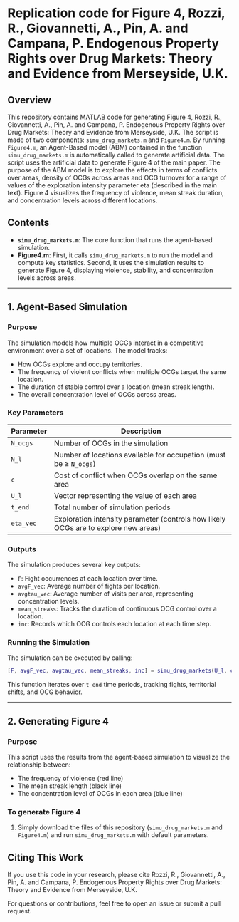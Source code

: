 # Replication code for Figure 4, Rozzi, R., Giovannetti, A., Pin, A. and Campana, P. Endogenous Property Rights over Drug Markets: Theory and Evidence from Merseyside, U.K.

## Overview
This repository contains MATLAB code for generating Figure 4, Rozzi, R., Giovannetti, A., Pin, A. and Campana, P. Endogenous Property Rights over Drug Markets: Theory and Evidence from Merseyside, U.K. The script is made of two components: `simu_drug_markets.m` and `Figure4.m`. By running `Figure4.m`, an Agent-Based model (ABM) contained in the function  `simu_drug_markets.m` is automatically called to generate artificial data. The script uses the artificial data to generate Figure 4 of the main paper. The purpose of the ABM model is to explore the effects in terms of conflicts over areas, density of OCGs across areas and OCG turnover for a range of values of the exploration intensity parameter eta (described in the main text). Figure 4 visualizes the frequency of violence, mean streak duration, and concentration levels across different locations.

## Contents
- **`simu_drug_markets.m`**: The core function that runs the agent-based simulation. 
- **Figure4.m**: First, it calls `simu_drug_markets.m` to run the model and compute key statistics. Second, it uses the simulation results to generate Figure 4, displaying violence, stability, and concentration levels across areas.

---

## 1. Agent-Based Simulation
### **Purpose**
The simulation models how multiple OCGs interact in a competitive environment over a set of locations. The model tracks:
- How OCGs explore and occupy territories.
- The frequency of violent conflicts when multiple OCGs target the same location.
- The duration of stable control over a location (mean streak length).
- The overall concentration level of OCGs across areas.

### **Key Parameters**
| Parameter        | Description |
|-----------------|-------------|
| `N_ocgs`       | Number of OCGs in the simulation |
| `N_l`          | Number of locations available for occupation (must be ≥ `N_ocgs`) |
| `c`            | Cost of conflict when OCGs overlap on the same area |
| `U_l`          | Vector representing the value of each area |
| `t_end`        | Total number of simulation periods |
| `eta_vec`      | Exploration intensity parameter (controls how likely OCGs are to explore new areas) |

### **Outputs**
The simulation produces several key outputs:
- `F`: Fight occurrences at each location over time.
- `avgF_vec`: Average number of fights per location.
- `avgtau_vec`: Average number of visits per area, representing concentration levels.
- `mean_streaks`: Tracks the duration of continuous OCG control over a location.
- `inc`: Records which OCG controls each location at each time step.

### **Running the Simulation**
The simulation can be executed by calling:
```matlab
[F, avgF_vec, avgtau_vec, mean_streaks, inc] = simu_drug_markets(U_l, c, t_end, eta_vec, N_ocgs, N_l);
```

This function iterates over `t_end` time periods, tracking fights, territorial shifts, and OCG behavior.

---

## 2. Generating Figure 4
### **Purpose**
This script uses the results from the agent-based simulation to visualize the relationship between:
- The frequency of violence (red line)
- The mean streak length (black line)
- The concentration level of OCGs in each area (blue line)
 
### **To generate Figure 4**
1. Simply download the files of this repository (`simu_drug_markets.m` and `Figure4.m`)  and run `simu_drug_markets.m` with default parameters.
  

## **Citing This Work**
If you use this code in your research, please cite Rozzi, R., Giovannetti, A., Pin, A. and Campana, P. Endogenous Property Rights over Drug Markets: Theory and Evidence from Merseyside, U.K.

For questions or contributions, feel free to open an issue or submit a pull request.
